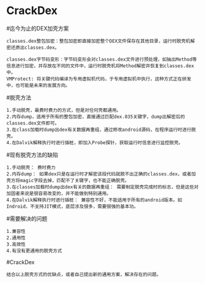 # CrackDex

#迄今为止的DEX加壳方案

    classes.dex整包加密：整包加密即直接加密整个DEX文件保存在其他目录，运行时脱壳机解密还原出classes.dex。
        
    classes.dex字节码变形：字节码变形会对classes.dex文件进行预处理，如抽出Method等信息进行加密，并存放在不同的文件中，运行时脱壳机将Method解密并恢复到classes.dex中。
    VMProtect: 将关键代码编译为专用虚拟机代码，于专用虚拟机中执行，这种方式正在研发中，也可能是未来的发展方向。
        
#脱壳方法

    1.手动脱壳，最费时费力的方式，但是对任何壳都通用。
    2.内存dump，适用于所有的整包加密，直接通过匹配dex.035关键字，dump出解密后的classes.dex文件即可。
    3.在class加载时dump出dex有关数据再重组，通过修改android源码，在程序运行时进行脱壳。
    4.在Dalvik解释执行时进行插桩，即加入Probe探针，获取运行时信息进行监控脱壳。
    
#现有脱壳方法的缺陷
    
    1.手动脱壳： 费时费力
    2.内存dump： 如果dex只是在运行时才解密该段代码就脱不出正确的classes.dex，或者加壳方将magic字段去掉，匹配不了关键字，也不能正确脱壳。
    3.在classes加载时dump出dex有关的数据再重组： 需要制定脱壳完成时的标志，但是这些对加固者来说是很容易改变的，并不能做到特别通用。
    4.在Dalvik解释执行时进行插桩： 兼容性不好，不能适用于所有的android版本。如Indroid，不支持JIT模式，底层涉及很多，需要很强的基本功。
    
#需要解决的问题
    
    1.兼容性
    2.通用性
    3.高效性
    4.有没有更通用的脱壳方式
    
#CrackDex

    结合以上脱壳方式的优缺点，或者自己提出新的通用方案，解决存在的问题。